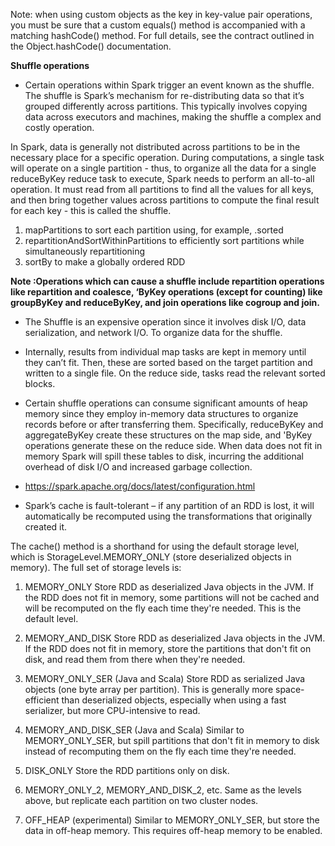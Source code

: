 Note: when using custom objects as the key in key-value pair operations, you must be sure that a custom equals() method is accompanied with a matching hashCode() method. For full details, see the contract outlined in the Object.hashCode() documentation.

**Shuffle operations**

* Certain operations within Spark trigger an event known as the shuffle. The shuffle is Spark’s mechanism for re-distributing data so that it’s grouped differently across partitions. This typically involves copying data across executors and machines, making the shuffle a complex and costly operation.

In Spark, data is generally not distributed across partitions to be in the necessary place for a specific operation. During computations, a single task will operate on a single partition - thus, to organize all the data for a single reduceByKey reduce task to execute, Spark needs to perform an all-to-all operation. It must read from all partitions to find all the values for all keys, and then bring together values across partitions to compute the final result for each key - this is called the shuffle.


  1. mapPartitions to sort each partition using, for example, .sorted
  1. repartitionAndSortWithinPartitions to efficiently sort partitions while simultaneously repartitioning
  1. sortBy to make a globally ordered RDD

**Note :Operations which can cause a shuffle include repartition operations like repartition and coalesce, ‘ByKey operations (except for counting) like groupByKey and reduceByKey, and join operations like cogroup and join.**

* The Shuffle is an expensive operation since it involves disk I/O, data serialization, and network I/O. To organize data for the shuffle.

* Internally, results from individual map tasks are kept in memory until they can’t fit. Then, these are sorted based on the target partition and written to a single file. On the reduce side, tasks read the relevant sorted blocks.

* Certain shuffle operations can consume significant amounts of heap memory since they employ in-memory data structures to organize records before or after transferring them. Specifically, reduceByKey and aggregateByKey create these structures on the map side, and 'ByKey operations generate these on the reduce side. When data does not fit in memory Spark will spill these tables to disk, incurring the additional overhead of disk I/O and increased garbage collection.

* https://spark.apache.org/docs/latest/configuration.html

* Spark’s cache is fault-tolerant – if any partition of an RDD is lost, it will automatically be recomputed using the transformations that originally created it.


The cache() method is a shorthand for using the default storage level, which is StorageLevel.MEMORY_ONLY (store deserialized objects in memory). The full set of storage levels is:

1. MEMORY_ONLY 	Store RDD as deserialized Java objects in the JVM. If the RDD does not fit in memory, some partitions will not be cached and will be recomputed on the fly each time they're needed. This is the default level.

1. MEMORY_AND_DISK 	Store RDD as deserialized Java objects in the JVM. If the RDD does not fit in memory, store the partitions that don't fit on disk, and read them from there when they're needed.

1. MEMORY_ONLY_SER
(Java and Scala) 	Store RDD as serialized Java objects (one byte array per partition). This is generally more space-efficient than deserialized objects, especially when using a fast serializer, but more CPU-intensive to read.

1. MEMORY_AND_DISK_SER
(Java and Scala) 	Similar to MEMORY_ONLY_SER, but spill partitions that don't fit in memory to disk instead of recomputing them on the fly each time they're needed.

1. DISK_ONLY 	Store the RDD partitions only on disk.

1. MEMORY_ONLY_2, MEMORY_AND_DISK_2, etc. 	Same as the levels above, but replicate each partition on two cluster nodes.

1. OFF_HEAP (experimental) 	Similar to MEMORY_ONLY_SER, but store the data in off-heap memory. This requires off-heap memory to be enabled. 
